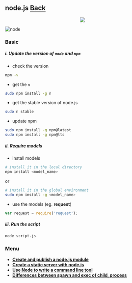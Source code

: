 ## node.js [Back](./../Framework.md)

<p align="center">
    <img src="./node.png" />
</p>

![node](https://cdn.rawgit.com/aleen42/badges/master/src/node.svg)

### Basic

##### i. Update the version of `node` and `npm`

- check the version

```sh
npm -v
```

- get the `n`

```sh
sudo npm install -g n
```

- get the stable version of node.js

```sh
sudo n stable
```

- update npm

```sh
sudo npm install -g npm@latest
sudo npm install -g npm@lts
```

##### ii. Require models

- install models

```sh
# install it in the local directory
npm install <model_name>
```
or

```sh
# install it in the global environment
sudo npm install -g <model_name>
```

- use the models (eg. **request**)

```js
var request = require('request');
```

##### iii. Run the script

```sh
node script.js
```

### Menu

- [**Create and publish a node.js module**](./npm/npm.md)
- [**Create a static server with node.js**](./static_server/static_server.md)
- [**Use Node to write a command line tool**](./cmd/cmd.md)
- [**Differences between spawn and exec of child_process**](./child_process/child_process.md)